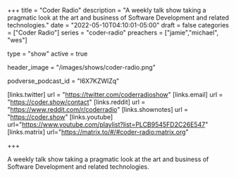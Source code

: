 +++
title = "Coder Radio"
description = "A weekly talk show taking a pragmatic look at the art and business of Software Development and related technologies."
date = "2022-05-10T04:10:01-05:00"
draft = false
categories = ["Coder Radio"]
series = "coder-radio"
preachers = ["jamie","michael", "wes"]

type = "show"
active = true

header_image = "/images/shows/coder-radio.png"

podverse_podcast_id = "l6X7KZWlZq"

[links.twitter]
  url = "https://twitter.com/coderradioshow"
[links.email]
  url = "https://coder.show/contact"
[links.reddit]
  url = "https://www.reddit.com/r/coderradio"
[links.shownotes]
  url = "https://coder.show"
[links.youtube]
  url="https://www.youtube.com/playlist?list=PLCB9545FD2C26E547"
[links.matrix]
  url="https://matrix.to/#/#coder-radio:matrix.org"

+++

A weekly talk show taking a pragmatic look at the art and business of Software Development and related technologies.
